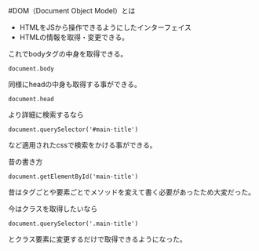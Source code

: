 #DOM（Document Object Model）とは
- HTMLをJSから操作できるようにしたインターフェイス
- HTMLの情報を取得・変更できる。

これでbodyタグの中身を取得できる。

    document.body

同様にheadの中身も取得する事ができる。

    document.head

より詳細に検索するなら

    document.querySelector('#main-title')

など適用されたcssで検索をかける事ができる。

昔の書き方

    document.getElementById('main-title')

昔はタグごとや要素ごとでメソッドを変えて書く必要があったため大変だった。

今はクラスを取得したいなら

    document.querySelector('.main-title')

とクラス要素に変更するだけで取得できるようになった。